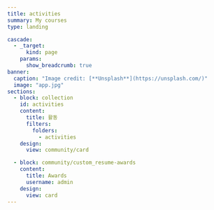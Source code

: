 ```yaml
---
title: activities
summary: My courses
type: landing

cascade:
  - _target:
      kind: page
    params:
      show_breadcrumb: true
banner:
  caption: "Image credit: [**Unsplash**](https://unsplash.com/)"
  image: "app.jpg"
sections:
  - block: collection
    id: activities
    content:
      title: 활동
      filters:
        folders:
          - activities
    design:
      view: community/card

  - block: community/custom_resume-awards
    content:
      title: Awards
      username: admin
    design:
      view: card
---
```

